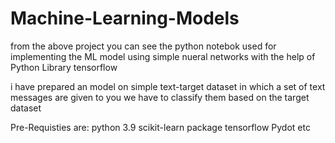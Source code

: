# Machine-Learning-Models

from the above project you can see the python notebok used for implementing the ML model using simple nueral networks
with the help of Python Library tensorflow

i have prepared an model on simple text-target dataset
in which a set of text messages are given to you we have to classify them based on the target dataset

Pre-Requisties are:
python 3.9 
scikit-learn package
tensorflow
Pydot etc
